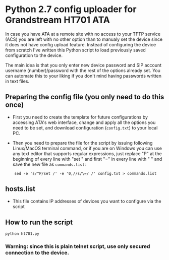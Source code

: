 # Python 2.7 config uploader for Grandstream HT701 ATA

In case you have ATA at a remote site with no access to your TFTP service (ACS) you are left with no other option than to manualy set the device since it does not have config upload feature. Instead of configuring the device from scratch I've written this Python script to load previously saved configuration to the device.

The main idea is that you only enter new device password and SIP account username (number)/password with the rest of the options already set. You can automate this to your liking if you don't mind having passwords written in text files.

## Preparing the config file (you only need to do this once)

- First you need to create the template for future configurations by accessing ATA's web interface, change and apply all the options you need to be set, and download configuration (`config.txt`) to your local PC.

- Then you need to prepare the file for the script by issuing following Linux/MacOS terminal command, or if you are on Windows you can use any text editor that supports regular expressions, just replace "P" at the beginning of every line with "set " and first "=" in every line with " " and save the new file as `commands.list`:
```
	sed -e 's/^P/set /' -e '0,//s/\=/ /' config.txt > commands.list
```
	
## hosts.list

- This file contains IP addresses of devices you want to configure via the script

## How to run the script
```
python ht701.py
```
### Warning: since this is plain telnet script, use only secured connection to the device.
